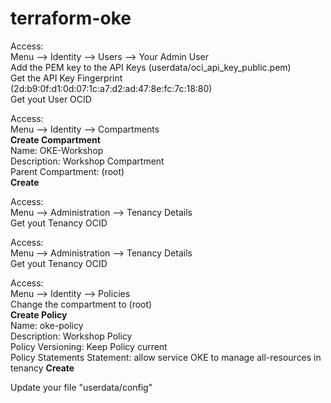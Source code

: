 # terraform-oke

Access:<br>
Menu --> Identity --> Users --> Your Admin User<br>
Add the PEM key to the API Keys (userdata/oci_api_key_public.pem)<br>
Get the API Key Fingerprint (2d:b9:0f:d1:0d:07:1c:a7:d2:ad:47:8e:fc:7c:18:80)<br>
Get yout User OCID

Access:<br>
Menu --> Identity --> Compartments<br>
<b>Create Compartment</b><br>
  Name: OKE-Workshop<br>
  Description: Workshop Compartment<br>
  Parent Compartment: (root)<br>
  <b>Create</b>

Access:<br>
Menu --> Administration --> Tenancy Details<br>
Get yout Tenancy OCID<br>

Access:<br>
Menu --> Administration --> Tenancy Details<br>
Get yout Tenancy OCID<br>

Access:<br>
Menu --> Identity --> Policies<br>
Change the compartment to (root)<br>
<b>Create Policy</b><br>
  Name: oke-policy<br>
  Description: Workshop Policy<br>
  Policy Versioning: Keep Policy current<br>
  Policy Statements
    Statement: allow service OKE to manage all-resources in tenancy
  <b>Create</b>


Update your file "userdata/config"<br>

